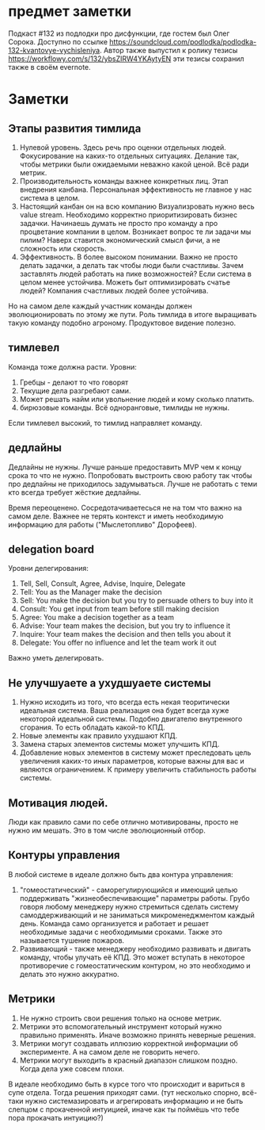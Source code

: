 # предмет заметки

Подкаст #132 из подлодки про дисфункции, где гостем был Олег Сорока. Доступно по 
ссылке https://soundcloud.com/podlodka/podlodka-132-kvantovye-vychisleniya. Автор также выпустил к ролику тезисы 
https://workflowy.com/s/132/ybsZIRW4YKAytyEN эти тезисы сохранил также в своём evernote.

# Заметки
## Этапы развития тимлида
1. Нулевой уровень. Здесь речь про оценки отдельных людей. Фокусирование на каких-то отдельных ситуациях. Делание так,
чтобы метрики были ожидаемыми неважно какой ценой. Всё ради метрик.
1. Производительность команды важнее конкретных лиц. Этап внедрения канбана. Персональная эффективность не главное у нас
система в целом.
1. Настоящий канбан он на всю компанию Визуализровать нужно весь value stream. Необходимо корректно приоритизировать 
бизнес задачки. Начинаешь думать не просто про команду а про процветание компании в целом. Возникает вопрос те ли задачи
мы пилим? Наверх ставится экономический смысл фичи, а не сложность или скорость.
1. Эффективность. В более высоком понимании. Важно не просто делать задачки, а делать так чтобы люди были счастливы. 
Зачем заставлять людей работать на пике возможностей? Если система в целом менее устойчива. Можеть быт оптимизировать 
счатье людей? Компания счастливых людей более устойчива.

Но на самом деле каждый участник команды должен эволюционировать по этому же пути. Роль тимлида в итоге выращивать такую
команду подобно агроному. Продуктовое видение полезно.

## тимлевел
Команда тоже должна расти.
Уровни:
1. Гребцы - делают то что говорят
1. Текущие дела разгребают сами.
1. Может решать найм или увольнение людей и кому сколько платить.
1. бирюзовые команды. Всё одноранговые, тимлиды не нужны.

Если тимлевел высокий, то тимлид направляет команду.


## дедлайны
Дедлайны не нужны. Лучше раньше предоставить MVP чем к концу срока то что не нужно. Попробовать выстроить свою работу
так чтобы про дедлайны не приходилось задумываться. Лучше не работать с теми кто всегда требует жёсткие дедлайны.

Время переоценено. Сосредотачиваетесься не на том что важно на самом деле. Важнее не терять контекст и иметь необходимую
информацию для работы ("Мыслетопливо" Дорофеев). 

## delegation board
Уровни делегирования:
1. Tell, Sell, Consult, Agree, Advise, Inquire, Delegate
1. Tell: You as the Manager make the decision
1. Sell: You make the decision but you try to persuade others to buy into it
1. Consult: You get input from team before still making decision
1. Agree: You make a decision together as a team
1. Advise: Your team makes the decision, but you try to influence it
1. Inquire: Your team makes the decision and then tells you about it
1. Delegate: You offer no influence and let the team work it out

Важно уметь делегировать.

## Не улучшуаете а ухудшуаете системы
1. Нужно исходить из того, что всегда есть некая теоритически идеальная система. Ваша реализация она будет всегда хуже 
некоторой идеальной системы. Подобно двигателю внутренного сгорания. То есть обладать какой-то КПД.
1. Новые элементы как правило ухудшают КПД.
1. Замена старых элементов системы может улучшить КПД.
1. Добавление новых элементов в систему может преследовать цель увеличения каких-то иных параметров, которые важны для
вас и являются ограничением. К примеру увеличить стабильность работы системы.

## Мотивация людей.
Люди как правило сами по себе отлично мотивированы, просто не нужно им мешать. Это в том числе эволюционный отбор.

## Контуры управления
В любой системе в идеале должно быть два контура управления:
1. "гомеостатический" - саморегулирующийся и имеющий целью поддерживать "жизнеобеспечивающие" параметры работы. Грубо
говоря любому менеджеру нужно стремиться сделать систему самоддерживающий и не заниматься микроменеджментом каждый день. 
Команда само организуется и работает и решает необходимые задачи с необходимыми сроками. Также это называется тушение
пожаров.
1. Развивающий - также менеджеру необходимо развивать и двигать команду, чтобы улучать её КПД. Это может вступать в
некоторое противоречие с гомеостатическим контуром, но это необходимо и делать это нужно аккуратно. 

## Метрики 
1. Не нужно строить свои решения только на основе метрик. 
1. Метрики это вспомогательный инструмент который нужно правильно применять. Иначе возможно принять неверные решения.
1. Метрики могут создавать иллюзию корректной информации об эксперименте. А на самом деле не говорить нечего.
1. Метрики могут выходить в красный диапазон слишком поздно. Когда дела уже совсем плохи.

В идеале необходимо быть в курсе того что происходит и вариться в супе отдела. Тогда решения приходят сами. (тут 
несколько спорно, всё-таки нужно системазировать и агрегировать информацию и не быть слепцом  с прокаченной интуицией, 
иначе как ты поймёшь что тебе пора прокачать интуицию?)
